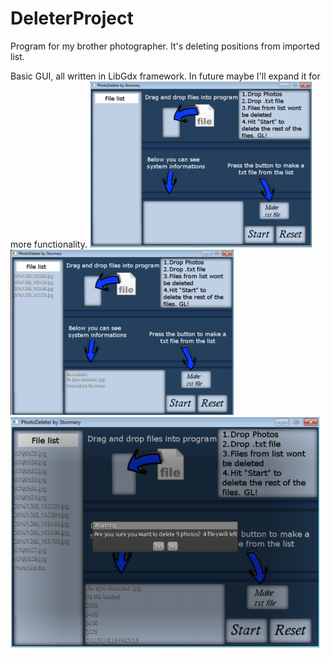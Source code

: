 # DeleterProject
Program for my brother photographer. It's deleting positions from imported list.

Basic GUI, all written in LibGdx framework. In future maybe I'll expand it for more functionality.
![alt text](https://github.com/Stormery/DeleterProject/blob/master/core/src/rsrc/PhotoDeleter02x.png)
![alt text](https://github.com/Stormery/DeleterProject/blob/master/core/src/rsrc/PhotoDeleter03x.png)
![alt text](https://github.com/Stormery/DeleterProject/blob/master/core/src/rsrc/PhotoDeleter04x.png)

